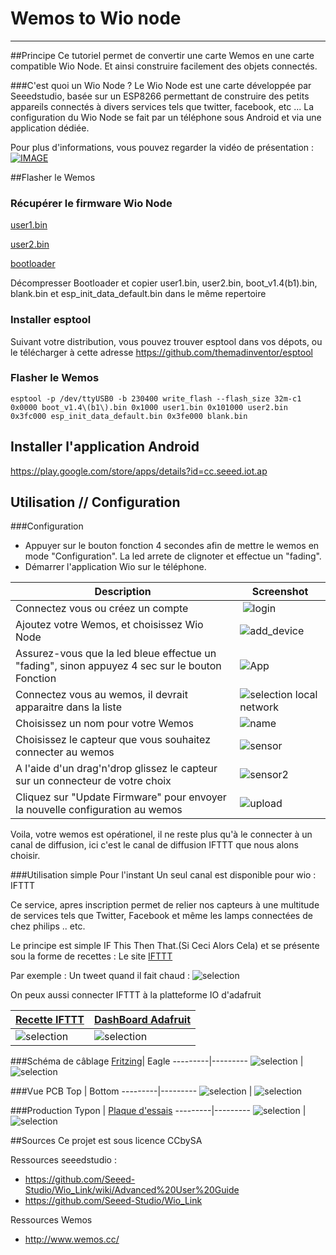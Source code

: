 Wemos to Wio node
=

----
##Principe
Ce tutoriel permet de convertir une carte Wemos en une carte compatible Wio Node. Et ainsi construire facilement des objets connectés.

###C'est quoi un Wio Node ?
Le Wio Node est une carte développée par Seeedstudio, basée sur un ESP8266 permettant de construire des petits appareils connectés à divers services tels que twitter, facebook, etc ...
La configuration du Wio Node se fait par un téléphone sous Android et via une application dédiée.

Pour plus d'informations, vous pouvez regarder la vidéo de présentation :
[![IMAGE](/images/video.png)](https://www.youtube.com/watch?v=N-13m8Lvzxs)


##Flasher le Wemos
### Récupérer le firmware Wio Node
[user1.bin](https://github.com/Seeed-Studio/Wio_Link/raw/master/users_build/local_user_00000000000000000000/user1.bin)

[user2.bin](https://github.com/Seeed-Studio/Wio_Link/raw/master/users_build/local_user_00000000000000000000/user2.bin)

[bootloader](http://www.seeedstudio.com/wiki/images/4/4b/Esp8266sdk1.4.1.zip)

Décompresser Bootloader et copier user1.bin, user2.bin, boot_v1.4(b1).bin, blank.bin et esp_init_data_default.bin dans le même repertoire
### Installer esptool 
Suivant votre distribution, vous pouvez trouver esptool dans vos dépots, ou le télécharger à cette adresse https://github.com/themadinventor/esptool

### Flasher le Wemos

```shell
esptool -p /dev/ttyUSB0 -b 230400 write_flash --flash_size 32m-c1 0x0000 boot_v1.4\(b1\).bin 0x1000 user1.bin 0x101000 user2.bin 0x3fc000 esp_init_data_default.bin 0x3fe000 blank.bin

```

## Installer l'application Android
https://play.google.com/store/apps/details?id=cc.seeed.iot.ap

## Utilisation // Configuration
###Configuration
- Appuyer sur le bouton fonction 4 secondes afin de mettre le wemos en mode "Configuration". La led arrete de clignoter et effectue un "fading".
- Démarrer l'application Wio sur le téléphone.


Description | Screenshot
---------|---------
Connectez vous ou créez un compte | ![login](/images/login.png) 
Ajoutez votre Wemos, et choisissez Wio Node | ![add_device](/images/add_device.png) 
Assurez-vous que la led bleue effectue un "fading", sinon appuyez 4 sec sur le bouton Fonction | ![App](/images/next.png)
Connectez vous au wemos, il devrait apparaitre dans la liste | ![selection local network](/images/reseau_device.png)
Choisissez un nom pour votre Wemos | ![name](/images/device_name.png)
Choisissez le capteur que vous souhaitez connecter au wemos | ![sensor](/images/sensor_choose.png)
A l'aide d'un drag'n'drop glissez le capteur sur un connecteur de votre choix | ![sensor2](/images/sensor_choose2.png)
Cliquez sur "Update Firmware" pour envoyer la nouvelle configuration au wemos | ![upload](/images/upload.png)

Voila, votre wemos est opérationel, il ne reste plus qu'à le connecter à un canal de diffusion, ici c'est le canal de diffusion IFTTT que nous alons choisir.

###Utilisation simple
Pour l'instant Un seul canal est disponible pour wio : IFTTT 

Ce service, apres inscription permet de relier nos capteurs à une multitude de services tels que Twitter, Facebook et même les lamps connectées de chez philips .. etc.

Le principe est simple IF This Then That.(Si Ceci Alors Cela) et se présente sou la forme de recettes : Le site [IFTTT](https://ifttt.com)

Par exemple :
Un tweet quand il fait chaud :
![selection](/images/recette.png)

On peux aussi connecter IFTTT à la platteforme IO d'adafruit

[Recette IFTTT](https://ifttt.com/recipes/452996-temperature-data-viz)| [DashBoard Adafruit](https://io.adafruit.com/ratjulien/welcome-dashboard)
---------|---------
![selection](/images/recette_ada.png) | ![selection](/images/recette_adafruit.png) 

###Schéma de câblage
[Fritzing](/schema/wemos_wio_sch.fzz)| Eagle
---------|---------
![selection](/images/WioNode_sch_fritzing.png) | ![selection](/images/WioNode_sch.png) 


###Vue PCB
Top | Bottom 
---------|---------
![selection](/3D/wio_shield_top.png) | ![selection](/3D/wio_shield.png) 

###Production
Typon | [Plaque d'essais](/schema/wemos_wio_plaque_essais.fzz)
---------|---------
![selection](/images/PCB.png) | ![selection](/images/WioNode_plaque_essais.png) 


##Sources
Ce projet est sous licence CCbySA

Ressources seeedstudio : 
- https://github.com/Seeed-Studio/Wio_Link/wiki/Advanced%20User%20Guide
- https://github.com/Seeed-Studio/Wio_Link

Ressources Wemos
- http://www.wemos.cc/
